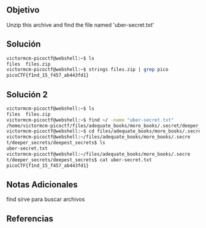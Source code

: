 ## Objetivo
Unzip this archive and find the file named 'uber-secret.txt'
## Solución
```bash
victormcm-picoctf@webshell:~$ ls
files  files.zip
victormcm-picoctf@webshell:~$ strings files.zip | grep pico
picoCTF{f1nd_15_f457_ab443fd1}
```
## Solución 2
```bash
victormcm-picoctf@webshell:~$ ls
files  files.zip
victormcm-picoctf@webshell:~$ find ~/ -name "uber-secret.txt"
/home/victormcm-picoctf/files/adequate_books/more_books/.secret/deeper_secrets/deepest_secrets/uber-secret.txt
victormcm-picoctf@webshell:~$ cd files/adequate_books/more_books/.secret/deeper_secrets/deepest_secrets/
victormcm-picoctf@webshell:~/files/adequate_books/more_books/.secre
t/deeper_secrets/deepest_secrets$ ls
uber-secret.txt
victormcm-picoctf@webshell:~/files/adequate_books/more_books/.secre
t/deeper_secrets/deepest_secrets$ cat uber-secret.txt 
picoCTF{f1nd_15_f457_ab443fd1}
```
## Notas Adicionales
find sirve para buscar archivos
## Referencias